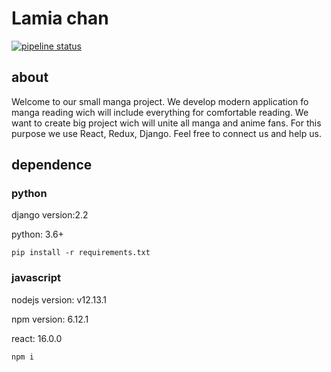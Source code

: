 # Lamia chan
[![pipeline status](https://gitlab.com/mar4elkin/lamia_chan_web_devops/badges/master/pipeline.svg)](https://gitlab.com/mar4elkin/lamia_chan_web_devops/-/commits/master)
## about
Welcome to our small manga project. 
We develop modern application fo manga reading wich will include everything for comfortable reading.
We want to create big project wich will unite all manga and anime fans.
For this purpose we use React, Redux, Django.
Feel free to connect us and help us.

## dependence
### python

django version:2.2

python: 3.6+

```
pip install -r requirements.txt
```

### javascript 

nodejs version: v12.13.1

npm version: 6.12.1

react: 16.0.0

```
npm i
```


